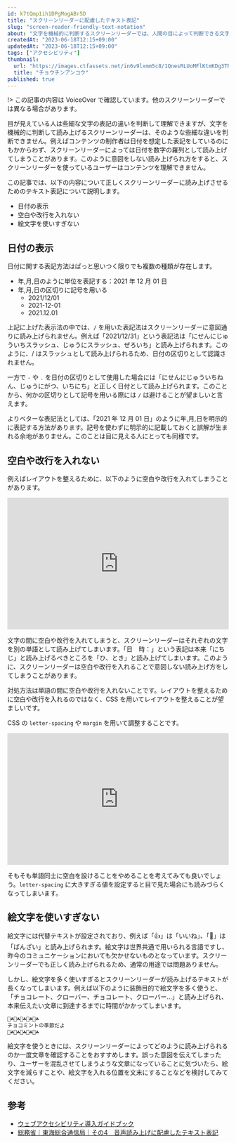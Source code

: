 ```yaml
---
id: k7tQmp1ih1DPgMogABr5D
title: "スクリーンリーダーに配慮したテキスト表記"
slug: "screen-reader-friendly-text-notation"
about: "文字を機械的に判断するスクリーンリーダーでは、人間の目によって判断できる文字について異なる解釈をするおそれがあります。そのような場合、利用者に正しい文章の意図を伝えられません。スクリーンリーダーに配慮したテキストの表記法を紹介します。"
createdAt: "2023-06-18T12:15+09:00"
updatedAt: "2023-06-18T12:15+09:00"
tags: ["アクセシビリティ"]
thumbnail:
  url: "https://images.ctfassets.net/in6v9lxmm5c8/1QnesRLUoMFlKtmKDg3TR4/c2ca3a4894497470ba5c308e2f1571b5/atlantic-footballfish_17516.png"
  title: "チョウチンアンコウ"
published: true
---
```

!> この記事の内容は VoiceOver で確認しています。他のスクリーンリーダーでは異なる場合があります。

目が見えている人は些細な文字の表記の違いを判断して理解できますが、文字を機械的に判断して読み上げるスクリーンリーダーは、そのような些細な違いを判断できません。例えばコンテンツの制作者は日付を想定した表記をしているのにもかからわず、スクリーンリーダーによっては日付を数字の羅列として読み上げてしまうことがあります。このように意図をしない読み上げられ方をすると、スクリーンリーダーを使っているユーザーはコンテンツを理解できません。

この記事では、以下の内容について正しくスクリーンリーダーに読み上げさせるためのテキスト表記について説明します。

- 日付の表示
- 空白や改行を入れない
- 絵文字を使いすぎない

## 日付の表示

日付に関する表記方法はぱっと思いつく限りでも複数の種類が存在します。

- 年,月,日のように単位を表記する：2021 年 12 月 01 日
- 年,月,日の区切りに記号を用いる
  - 2021/12/01
  - 2021-12-01
  - 2021.12.01

上記に上げた表示法の中では、`/` を用いた表記法はスクリーンリーダーに意図通りに読み上げられません。例えば「2021/12/31」という表記法は「にせんにじゅういちスラッシュ、じゅうにスラッシュ、ぜろいち」と読み上げられます。このように、/ はスラッシュとして読み上げられるため、日付の区切りとして認識されません。

一方で `-` や `.` を日付の区切りとして使用した場合には「にせんにじゅういちねん、じゅうにがつ、いちにち」と正しく日付として読み上げられます。このことから、何かの区切りとして記号を用いる際には `/` は避けることが望ましいと言えます。

よりベターな表記法としては、「2021 年 12 月 01 日」のように年,月,日を明示的に表記する方法があります。記号を使わずに明示的に記載しておくと誤解が生まれる余地がありません。このことは目に見える人にとっても同様です。

## 空白や改行を入れない

例えばレイアウトを整えるために、以下のように空白や改行を入れてしまうことがあります。

<iframe height="300" style="width: 100%;" scrolling="no" title="Untitled" src="https://codepen.io/azukiazusa1/embed/JjRoLXp?default-tab=html%2Cresult" frameborder="no" loading="lazy" allowtransparency="true" allowfullscreen="true">
  See the Pen <a href="https://codepen.io/azukiazusa1/pen/JjRoLXp">
  Untitled</a> by azukiazusa1 (<a href="https://codepen.io/azukiazusa1">@azukiazusa1</a>)
  on <a href="https://codepen.io">CodePen</a>.
</iframe>

文字の間に空白や改行を入れてしまうと、スクリーンリーダーはそれぞれの文字を別の単語として読み上げてしまいます。「日　時：」という表記は本来「にちじ」と読み上げるべきところを「ひ、とき」と読み上げてしまいます。このように、スクリーンリーダーは空白や改行を入れることで意図しない読み上げ方をしてしまうことがあります。

対処方法は単語の間に空白や改行を入れないことです。レイアウトを整えるために空白や改行を入れるのではなく、CSS を用いてレイアウトを整えることが望ましいです。

CSS の `letter-spacing` や `margin` を用いて調整することです。

<iframe height="300" style="width: 100%;" scrolling="no" title="Untitled" src="https://codepen.io/azukiazusa1/embed/oNQxMLo?default-tab=html%2Cresult" frameborder="no" loading="lazy" allowtransparency="true" allowfullscreen="true">
  See the Pen <a href="https://codepen.io/azukiazusa1/pen/oNQxMLo">
  Untitled</a> by azukiazusa1 (<a href="https://codepen.io/azukiazusa1">@azukiazusa1</a>)
  on <a href="https://codepen.io">CodePen</a>.
</iframe>

そもそも単語同士に空白を設けることをやめることを考えてみても良いでしょう。`letter-spacing` に大きすぎる値を設定すると目で見た場合にも読みづらくなってしまいます。

## 絵文字を使いすぎない

絵文字には代替テキストが設定されており、例えば「👍」は「いいね」、「🙌」は「ばんざい」と読み上げられます。絵文字は世界共通で用いられる言語ですし、昨今のコミュニケーションにおいても欠かせないものとなっています。スクリーンリーダーでも正しく読み上げられるため、通常の用途では問題ありません。

しかし、絵文字を多く使いすぎるとスクリーンリーダーが読み上げるテキストが長くなってしまいます。例えば以下のように装飾目的で絵文字を多く使うと、「チョコレート、クローバー、チョコレート、クローバー...」と読み上げられ、本来伝えたい文章に到達するまでに時間がかかってしまいます。

```html
🍫☘🍫☘🍫☘🍫☘🍫☘
チョコミントの季節だよ
🍫☘🍫☘🍫☘🍫☘🍫☘
```

絵文字を使うときには、スクリーンリーダーによってどのように読み上げられるのか一度文章を確認することをおすすめします。誤った意図を伝えてしまったり、ユーザーを混乱させてしまうような文章になっていることに気づいたら、絵文字を減らすことや、絵文字を入れる位置を文末にすることなどを検討してみてください。

## 参考

- [ウェブアクセシビリティ導入ガイドブック](https://www.digital.go.jp/assets/contents/node/basic_page/field_ref_resources/08ed88e1-d622-43cb-900b-84957ab87826/17f279b9/20221205_introduction_to_weba11y.pdf)
- [総務省｜東海総合通信局｜その4　音声読み上げに配慮したテキスト表記](https://www.soumu.go.jp/soutsu/tokai/siensaku/accessibility/L4_text2.html)
